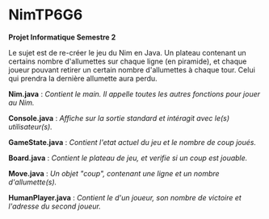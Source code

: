 # NimTP6G6
**Projet Informatique Semestre 2**

Le sujet est de re-créer le jeu du Nim en Java.
Un plateau contenant un certains nombre d'allumettes sur chaque ligne (en piramide),
et chaque joueur pouvant retirer un certain nombre d'allumettes à chaque tour.
Celui qui prendra la dernière allumette aura perdu.

**Nim.java** :
    *Contient le main. Il appelle toutes les autres fonctions pour jouer au Nim.*

**Console.java** :
    *Affiche sur la sortie standard et intéragit avec le(s) utilisateur(s).*
    
**GameState.java** :
    *Contient l'etat actuel du jeu et le nombre de coup joués.*

**Board.java** :
    *Contient le plateau de jeu, et verifie si un coup est jouable.*

**Move.java** :
    *Un objet "coup", contenant une ligne et un nombre d'allumette(s).*

**HumanPlayer.java** :
    *Contient le d'un joueur, son nombre de victoire et l'adresse du second joueur.*